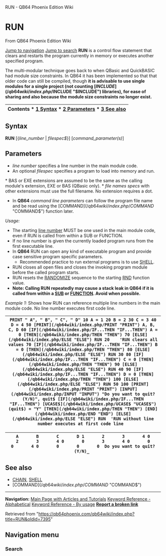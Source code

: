 


RUN - QB64 Phoenix Edition Wiki








# RUN



From QB64 Phoenix Edition Wiki



[Jump to navigation](#mw-head)
[Jump to search](#searchInput)
**RUN** is a control flow statement that clears and restarts the program currently in memory or executes another specified program.


The multi-modular technique goes back to when QBasic and QuickBASIC had module size constraints. In QB64 it has been implemented so that that older code can still be compiled, though **it is advisable to use single modules for a single project (not counting [$INCLUDE](/qb64wiki/index.php/$INCLUDE "$INCLUDE") libraries), for ease of sharing and also because the module size constraints no longer exist.**


  






| Contents * [1 Syntax](#Syntax) * [2 Parameters](#Parameters) * [3 See also](#See_also) |
| --- |


## Syntax


**RUN** [{*line\_number* | *filespec$*}] [*command\_parameter(s)*]
  




## Parameters


* *line number* specifies a line number in the main module code.
* An optional *filespec* specifies a program to load into memory and run.


\* BAS or EXE extensions are assumed to be the same as the calling module's extension, EXE or BAS (QBasic only).
\* *file names specs* with other extensions must use the full filename. No extension requires a dot.
* In **QB64** *command line parameters* can follow the program file name and be read using the [COMMAND$](/qb64wiki/index.php/COMMAND$ "COMMAND$") function later.


  

*Usage:*



* The starting [line number](/qb64wiki/index.php/Line_number "Line number") MUST be one used in the main module code, even if RUN is called from within a SUB or FUNCTION.
* If no line number is given the currently loaded program runs from the first executable line.
* In **QB64** RUN can open any kind of executable program and provide case sensitive program specific parameters.
	+ Recommended practice to run external programs is to use [SHELL](/qb64wiki/index.php/SHELL "SHELL").
* RUN closes all open files and closes the invoking program module before the called program starts.
* RUN resets the [RANDOMIZE](/qb64wiki/index.php/RANDOMIZE "RANDOMIZE") sequence to the starting [RND](/qb64wiki/index.php/RND "RND") function value.
* **Note: Calling RUN repeatedly may cause a stack leak in QB64 if it is called from within a [SUB](/qb64wiki/index.php/SUB "SUB") or [FUNCTION](/qb64wiki/index.php/FUNCTION "FUNCTION"). Avoid when possible.**


  

*Example 1:* Shows how RUN can reference multiple line numbers in the main module code. No line number executes first code line.





| ``` PRINT " A", " B", " C", " D" 10 A = 1 20 B = 2 30 C = 3 40 D = 4 50 [PRINT](/qb64wiki/index.php/PRINT "PRINT") A, B, C, D 60 [IF](/qb64wiki/index.php/IF...THEN "IF...THEN") A = 0 [THEN](/qb64wiki/index.php/THEN "THEN") 70 [ELSE](/qb64wiki/index.php/ELSE "ELSE") RUN 20    'RUN clears all values 70 [IF](/qb64wiki/index.php/IF...THEN "IF...THEN") B = 0 [THEN](/qb64wiki/index.php/THEN "THEN") 80 [ELSE](/qb64wiki/index.php/ELSE "ELSE") RUN 30 80 [IF](/qb64wiki/index.php/IF...THEN "IF...THEN") C = 0 [THEN](/qb64wiki/index.php/THEN "THEN") 90 [ELSE](/qb64wiki/index.php/ELSE "ELSE") RUN 40 90 [IF](/qb64wiki/index.php/IF...THEN "IF...THEN") D = 0 [THEN](/qb64wiki/index.php/THEN "THEN") 100 [ELSE](/qb64wiki/index.php/ELSE "ELSE") RUN 50 100 [PRINT](/qb64wiki/index.php/PRINT "PRINT") [INPUT](/qb64wiki/index.php/INPUT "INPUT") "Do you want to quit?(Y/N)", quit$ [IF](/qb64wiki/index.php/IF...THEN "IF...THEN") [UCASE$](/qb64wiki/index.php/UCASE$ "UCASE$")(quit$) = "Y" [THEN](/qb64wiki/index.php/THEN "THEN") [END](/qb64wiki/index.php/END "END") [ELSE](/qb64wiki/index.php/ELSE "ELSE") RUN  'RUN without line number executes at first code line   ``` |
| --- |




| ``` A       B       C       D 1       2       3       4 0       2       3       4 0       0       3       4 0       0       0       4 0       0       0       0  Do you want to quit?(Y/N)_  ``` |
| --- |


  




## See also


* [CHAIN](/qb64wiki/index.php/CHAIN "CHAIN"), [SHELL](/qb64wiki/index.php/SHELL "SHELL")
* [COMMAND$](/qb64wiki/index.php/COMMAND$ "COMMAND$")


  






---


**Navigation:**
[Main Page with Articles and Tutorials](/qb64wiki/index.php/Main_Page "Main Page")
[Keyword Reference - Alphabetical](/qb64wiki/index.php/Keyword_Reference_-_Alphabetical "Keyword Reference - Alphabetical")
[Keyword Reference - By usage](/qb64wiki/index.php/Keyword_Reference_-_By_usage "Keyword Reference - By usage")
**[Report a broken link](https://qb64phoenix.com/forum/showthread.php?tid=2800)**  





Retrieved from "<https://qb64phoenix.com/qb64wiki/index.php?title=RUN&oldid=7395>"




## Navigation menu








### Search





















